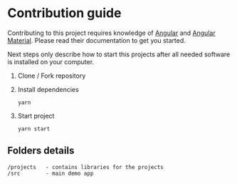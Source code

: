 # Contribution guide

Contributing to this project requires knowledge of [Angular](https://angular.io/) and [Angular Material](https://material.angular.io/). Please read their documentation to get you started. 

Next steps only describe how to start this projects after all needed software is installed on your computer.

1. Clone / Fork repository

2. Install dependencies

    `yarn`

3. Start project

    `yarn start`

## Folders details

    /projects   - contains libraries for the projects
    /src        - main demo app
